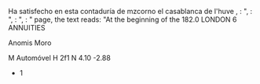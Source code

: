 Ha satisfecho en esta contaduría de mzcorno el casablanca de l'huve
, : ", : ", : ", : " page, the text reads: "At the beginning of the
182.0
LONDON 6
ANNUITIES

Anomis
Moro

M
Automóvel
H
2f1
N
4.10
-2.88
+ 1